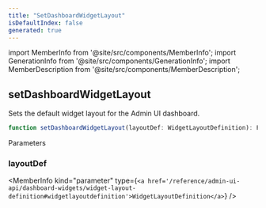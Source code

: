 ```yaml
---
title: "SetDashboardWidgetLayout"
isDefaultIndex: false
generated: true
---
```

<!-- This file was generated from the Vendure source. Do not modify. Instead, re-run the "docs:build" script -->
import MemberInfo from '@site/src/components/MemberInfo';
import GenerationInfo from '@site/src/components/GenerationInfo';
import MemberDescription from '@site/src/components/MemberDescription';


## setDashboardWidgetLayout

<GenerationInfo sourceFile="packages/admin-ui/src/lib/core/src/extension/register-dashboard-widget.ts" sourceLine="33" packageName="@vendure/admin-ui" />

Sets the default widget layout for the Admin UI dashboard.

```ts title="Signature"
function setDashboardWidgetLayout(layoutDef: WidgetLayoutDefinition): FactoryProvider
```
Parameters

### layoutDef

<MemberInfo kind="parameter" type={`<a href='/reference/admin-ui-api/dashboard-widgets/widget-layout-definition#widgetlayoutdefinition'>WidgetLayoutDefinition</a>`} />

